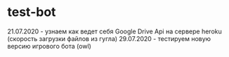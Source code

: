 # test-bot
21.07.2020 - узнаем как ведет себя Google Drive Api на сервере heroku (скорость загрузки файлов из гугла)
29.07.2020 - тестируем новую версию игрового бота (owl)
